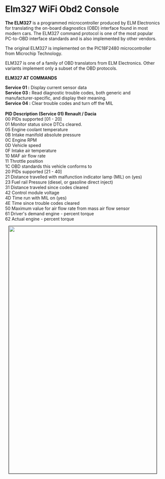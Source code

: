 # Elm327 WiFi Obd2 Console
<b>The ELM327</b> is a programmed microcontroller produced by ELM Electronics for translating the on-board diagnostics (OBD) interface found in most modern cars. The ELM327 command protocol is one of the most popular PC-to-OBD interface standards and is also implemented by other vendors.</br>

The original ELM327 is implemented on the PIC18F2480 microcontroller from Microchip Technology.</br>

ELM327 is one of a family of OBD translators from ELM Electronics. Other variants implement only a subset of the OBD protocols.</br>

<b>ELM327 AT COMMANDS</b></br>

<b>Service 01 :</b> Display current sensor data</br>
<b>Service 03 :</b> Read diagnostic trouble codes, both generic and manufacturer-specific, and display their meaning.</br>
<b>Service 04 :</b> Clear trouble codes and turn off the MIL</br></br>
<b>PID Description (Service 01)  Renault / Dacia</b></br>
00 PIDs supported [01 - 20]</br>
01 Monitor status since DTCs cleared. </br>
05 Engine coolant temperature</br>
0B Intake manifold absolute pressure</br>
0C Engine RPM</br>
0D Vehicle speed</br>
0F Intake air temperature</br>
10 MAF air flow rate</br>
11 Throttle position </br>
1C OBD standards this vehicle conforms to</br>
20 PIDs supported [21 - 40]</br>
21 Distance travelled with malfunction indicator lamp (MIL) on (yes)</br>
23 Fuel rail Pressure (diesel, or gasoline direct inject)</br>
31 Distance traveled since codes cleared </br>
42 Control module voltage </br>
4D Time run with MIL on (yes) </br>
4E Time since trouble codes cleared </br>
50 Maximum value for air flow rate from mass air flow sensor </br>
61 Driver's demand engine - percent torque </br>
62 Actual engine - percent torque </br>

<p align="center"><a href="https://github.com/takyonxxx/Elm327_Obd2_Qt_Project/blob/master/elm327.jpg">
		<img src="https://github.com/takyonxxx/Elm327_Obd2_Qt_Project/blob/master/elm327.jpg" 
		name="Image3" align="bottom" width="480" height="800" border="1"></a></p>

